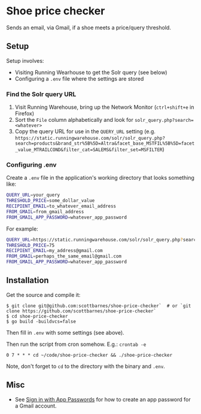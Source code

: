 # Shoe price checker
Sends an email, via Gmail, if a shoe meets a price/query threshold.

## Setup
Setup involves:
- Visiting Running Wearhouse to get the Solr query (see below)
- Configuring a `.env` file where the settings are stored

### Find the Solr query URL
1. Visit Running Warehouse, bring up the Network Monitor (`ctrl+shift+e` in Firefox)
1. Sort the `File` column alphabetically and look for `solr_query.php?search=<whatever>`
1. Copy the query URL for use in the `QUERY_URL` setting (e.g. `https://static.runningwarehouse.com/solr/solr_query.php?search=products&brand_str%5B%5D=Altra&facet_base_MSTFIL%5B%5D=facet_value_MTRAILCOND&filter_cat=SALEMS&filter_set=MSFILTER`)

### Configuring .env
Create a `.env` file in the application's working directory that looks something like:
```sh
QUERY_URL=your_query
THRESHOLD_PRICE=some_dollar_value
RECIPIENT_EMAIL=to_whatever_email_address
FROM_GMAIL=from_gmail_address
FROM_GMAIL_APP_PASSWORD=whatever_app_password
```

For example:
```sh
QUERY_URL=https://static.runningwarehouse.com/solr/solr_query.php?search=products&brand_str%5B%5D=Altra&facet_base_MSTFIL%5B%5D=facet_value_MTRAILCOND&filter_cat=SALEMS&filter_set=MSFILTER
THRESHOLD_PRICE=75
RECIPIENT_EMAIL=my_address@gmail.com
FROM_GMAIL=perhaps_the_same_email@gmail.com
FROM_GMAIL_APP_PASSWORD=whatever_app_password
```

## Installation
Get the source and compile it:
```
$ git clone git@github.com:scottbarnes/shoe-price-checker`  # or `git clone https://github.com/scottbarnes/shoe-price-checker`
$ cd shoe-price-checker
$ go build -buildvcs=false
```

Then fill in `.env` with some settings (see above).

Then run the script from cron somehow. E.g.:
`crontab -e`
```
0 7 * * * cd ~/code/shoe-price-checker && ./shoe-price-checker
```

Note, don't forget to `cd` to the directory with the binary and `.env`.

## Misc
- See [Sign in with App Passwords](https://support.google.com/accounts/answer/185833?hl=en) for how to create an app password for a Gmail account.
